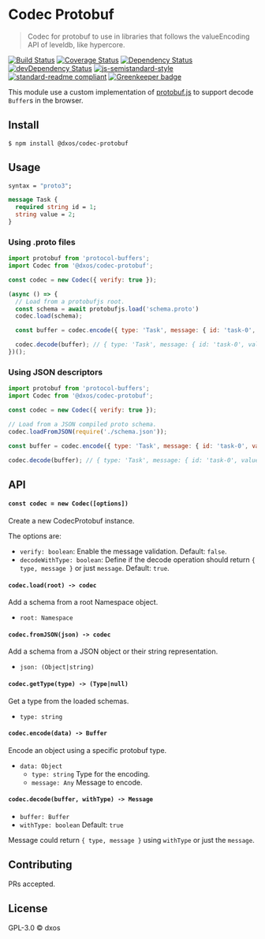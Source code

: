 # Codec Protobuf

> Codec for protobuf to use in libraries that follows the valueEncoding API of leveldb, like hypercore.

[![Build Status](https://travis-ci.com/dxos/codec-protobuf.svg?branch=master)](https://travis-ci.com/dxos/codec-protobuf)
[![Coverage Status](https://coveralls.io/repos/github/dxos/codec-protobuf/badge.svg?branch=master)](https://coveralls.io/github/dxos/codec-protobuf?branch=master)
[![Dependency Status](https://david-dm.org/dxos/codec-protobuf.svg)](https://david-dm.org/dxos/codec-protobuf)
[![devDependency Status](https://david-dm.org/dxos/codec-protobuf/dev-status.svg)](https://david-dm.org/dxos/codec-protobuf#info=devDependencies)
[![js-semistandard-style](https://img.shields.io/badge/code%20style-semistandard-brightgreen.svg?style=flat-square)](https://github.com/standard/semistandard)
[![standard-readme compliant](https://img.shields.io/badge/readme%20style-standard-brightgreen.svg?style=flat-square)](https://github.com/RichardLitt/standard-readme) [![Greenkeeper badge](https://badges.greenkeeper.io/dxos/codec-protobuf.svg)](https://greenkeeper.io/)

This module use a custom implementation of [protobuf.js](https://github.com/protobufjs/protobuf.js) to support decode `Buffer`s in the browser.

## Install

```
$ npm install @dxos/codec-protobuf
```

## Usage

```protobuf
syntax = "proto3";

message Task {
  required string id = 1;
  string value = 2;
}
```

### Using .proto files

```javascript
import protobuf from 'protocol-buffers';
import Codec from '@dxos/codec-protobuf';

const codec = new Codec({ verify: true });

(async () => {
  // Load from a protobufjs root.
  const schema = await protobufjs.load('schema.proto')
  codec.load(schema);

  const buffer = codec.encode({ type: 'Task', message: { id: 'task-0', value: 'test' } });

  codec.decode(buffer); // { type: 'Task', message: { id: 'task-0', value: 'test' } }
})();
```

### Using JSON descriptors

```javascript
import protobuf from 'protocol-buffers';
import Codec from '@dxos/codec-protobuf';

const codec = new Codec({ verify: true });

// Load from a JSON compiled proto schema.
codec.loadFromJSON(require('./schema.json'));

const buffer = codec.encode({ type: 'Task', message: { id: 'task-0', value: 'test' } });

codec.decode(buffer); // { type: 'Task', message: { id: 'task-0', value: 'test' } }
```

## API

#### `const codec = new Codec([options])`

Create a new CodecProtobuf instance.

The options are:

- `verify: boolean`: Enable the message validation. Default: `false`.
- `decodeWithType: boolean`: Define if the decode operation should return `{ type, message }` or just `message`. Default: `true`.

#### `codec.load(root) -> codec`

Add a schema from a root Namespace object.

- `root: Namespace`

#### `codec.fromJSON(json) -> codec`

Add a schema from a JSON object or their string representation.

- `json: (Object|string)`

#### `codec.getType(type) -> (Type|null)`

Get a type from the loaded schemas.

- `type: string`

#### `codec.encode(data) -> Buffer`

Encode an object using a specific protobuf type.

- `data: Object`
  - `type: string` Type for the encoding.
  - `message: Any` Message to encode.

#### `codec.decode(buffer, withType) -> Message`

- `buffer: Buffer`
- `withType: boolean` Default: `true`

Message could return `{ type, message }` using `withType` or just the `message`.

## Contributing

PRs accepted.

## License

GPL-3.0 © dxos
